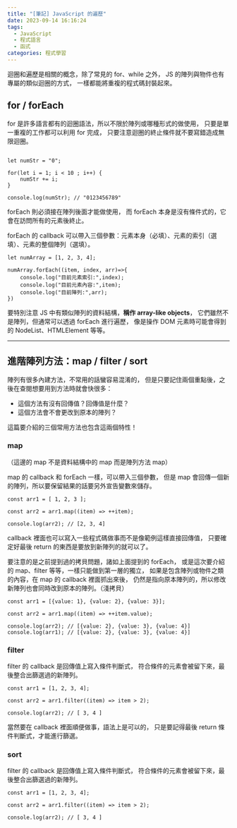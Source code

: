 ```yaml
---
title: "[筆記] JavaScript 的遍歷"
date: 2023-09-14 16:16:24
tags:
  - JavaScript
  - 程式語言
  - 函式
categories: 程式學習
---
```


迴圈和遍歷是相關的概念，除了常見的 for、while 之外，
JS 的陣列與物件也有專屬的類似迴圈的方式，
一樣都能將重複的程式碼封裝起來。

<!-- more -->

## for / forEach

for 是許多語言都有的迴圈語法，所以不限於陣列或哪種形式的做使用，
只要是單一重複的工作都可以利用 for 完成，
只要注意迴圈的終止條件就不要寫錯造成無限迴圈。

```JS

let numStr = "0";

for(let i = 1; i < 10 ; i++) {
    numStr += i;
}

console.log(numStr); // "0123456789"
```

forEach 則必須接在陣列後面才能做使用，
而 forEach 本身是沒有條件式的，它會在訪問所有的元素後終止。

forEach 的 callback 可以帶入三個參數：元素本身（必填）、元素的索引（選填）、元素的整個陣列（選填）。

```JS
let numArray = [1, 2, 3, 4];

numArray.forEach((item, index, arr)=>{
    console.log("目前元素索引:",index);
    console.log("目前元素內容:",item);
    console.log("目前陣列:",arr);
})
```

要特別注意 JS 中有類似陣列的資料結構，**稱作 array-like objects**，
它們雖然不是陣列，但通常可以透過 forEach 進行遍歷，
像是操作 DOM 元素時可能會得到的 NodeList、HTMLElement 等等。

---

## 進階陣列方法：map / filter / sort

陣列有很多內建方法，不常用的話蠻容易混淆的，
但是只要記住兩個重點後，之後在查閱想要用到方法時就會快很多：

- 這個方法有沒有回傳值？回傳值是什麼？
- 這個方法會不會更改到原本的陣列？

這篇要介紹的三個常用方法也包含這兩個特性！

### map

（這邊的 map 不是資料結構中的 map 而是陣列方法 map）

map 的 callback 和 forEach 一樣，可以帶入三個參數，
但是 map 會回傳一個新的陣列，所以要保留結果的話要另外宣告變數來儲存。

```JS
const arr1 = [ 1, 2, 3 ];

const arr2 = arr1.map((item) => ++item);

console.log(arr2); // [2, 3, 4]
```

callback 裡面也可以寫入一些程式碼做事而不是像範例這樣直接回傳值，
只要確定好最後 return 的東西是要放到新陣列的就可以了。

要注意的是之前提到過的拷貝問題，諸如上面提到的 forEach，
或是這次要介紹的 map、filter 等等，一樣只能做到第一層的獨立，
如果是包含陣列或物件之類的內容，在 map 的 callback 裡面抓出來後，
仍然是指向原本陣列的，所以修改新陣列也會同時改到原本的陣列。（淺拷貝）

```JS
const arr1 = [{value: 1}, {value: 2}, {value: 3}];

const arr2 = arr1.map((item) => ++item.value);

console.log(arr2); // [{value: 2}, {value: 3}, {value: 4}]
console.log(arr1); // [{value: 2}, {value: 3}, {value: 4}]
```

### filter

filter 的 callback 是回傳值上寫入條件判斷式，
符合條件的元素會被留下來，最後整合出篩選過的新陣列。

```JS
const arr1 = [1, 2, 3, 4];

const arr2 = arr1.filter((item) => item > 2);

console.log(arr2); // [ 3, 4 ]

```

當然要在 callback 裡面順便做事，語法上是可以的，
只是要記得最後 return 條件判斷式，才能進行篩選。

### sort

filter 的 callback 是回傳值上寫入條件判斷式，
符合條件的元素會被留下來，最後整合出篩選過的新陣列。

```JS
const arr1 = [1, 2, 3, 4];

const arr2 = arr1.filter((item) => item > 2);

console.log(arr2); // [ 3, 4 ]

```
